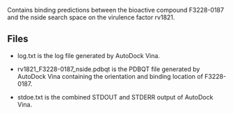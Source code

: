 Contains binding predictions between the bioactive compound F3228-0187 and the nside search space on the virulence factor rv1821.

## Files

- log.txt is the log file generated by AutoDock Vina.

- rv1821_F3228-0187_nside.pdbqt is the PDBQT file generated by AutoDock Vina containing the orientation and binding location of F3228-0187.

- stdoe.txt is the combined STDOUT and STDERR output of AutoDock Vina.

